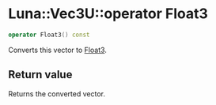 # Luna::Vec3U::operator Float3

```c++
operator Float3() const
```

Converts this vector to [Float3](struct_luna_1_1_float3.md). 



## Return value
Returns the converted vector. 

